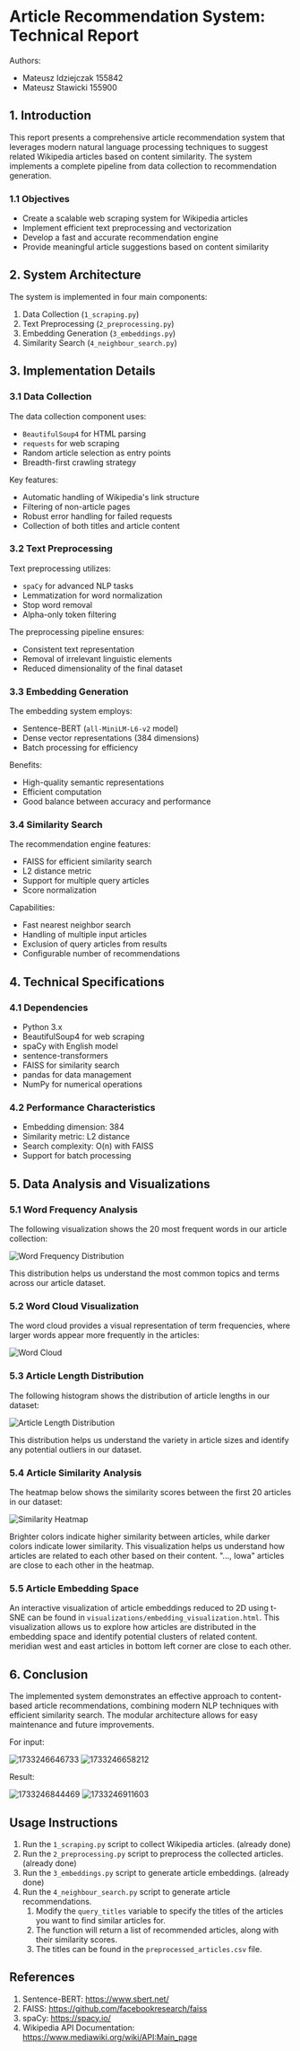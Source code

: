 # Article Recommendation System: Technical Report

Authors:
- Mateusz Idziejczak 155842
- Mateusz Stawicki 155900

## 1. Introduction

This report presents a comprehensive article recommendation system that leverages modern natural language processing techniques to suggest related Wikipedia articles based on content similarity. The system implements a complete pipeline from data collection to recommendation generation.

### 1.1 Objectives
- Create a scalable web scraping system for Wikipedia articles
- Implement efficient text preprocessing and vectorization
- Develop a fast and accurate recommendation engine
- Provide meaningful article suggestions based on content similarity

## 2. System Architecture

The system is implemented in four main components:

1. Data Collection (`1_scraping.py`)
2. Text Preprocessing (`2_preprocessing.py`)
3. Embedding Generation (`3_embeddings.py`)
4. Similarity Search (`4_neighbour_search.py`)

## 3. Implementation Details

### 3.1 Data Collection
The data collection component uses:
- `BeautifulSoup4` for HTML parsing
- `requests` for web scraping
- Random article selection as entry points
- Breadth-first crawling strategy

Key features:
- Automatic handling of Wikipedia's link structure
- Filtering of non-article pages
- Robust error handling for failed requests
- Collection of both titles and article content

### 3.2 Text Preprocessing
Text preprocessing utilizes:
- `spaCy` for advanced NLP tasks
- Lemmatization for word normalization
- Stop word removal
- Alpha-only token filtering

The preprocessing pipeline ensures:
- Consistent text representation
- Removal of irrelevant linguistic elements
- Reduced dimensionality of the final dataset

### 3.3 Embedding Generation
The embedding system employs:
- Sentence-BERT (`all-MiniLM-L6-v2` model)
- Dense vector representations (384 dimensions)
- Batch processing for efficiency

Benefits:
- High-quality semantic representations
- Efficient computation
- Good balance between accuracy and performance

### 3.4 Similarity Search
The recommendation engine features:
- FAISS for efficient similarity search
- L2 distance metric
- Support for multiple query articles
- Score normalization

Capabilities:
- Fast nearest neighbor search
- Handling of multiple input articles
- Exclusion of query articles from results
- Configurable number of recommendations

## 4. Technical Specifications

### 4.1 Dependencies
- Python 3.x
- BeautifulSoup4 for web scraping
- spaCy with English model
- sentence-transformers
- FAISS for similarity search
- pandas for data management
- NumPy for numerical operations

### 4.2 Performance Characteristics
- Embedding dimension: 384
- Similarity metric: L2 distance
- Search complexity: O(n) with FAISS
- Support for batch processing

## 5. Data Analysis and Visualizations

### 5.1 Word Frequency Analysis
The following visualization shows the 20 most frequent words in our article collection:

![Word Frequency Distribution](visualizations/word_frequency.png)

This distribution helps us understand the most common topics and terms across our article dataset.

### 5.2 Word Cloud Visualization
The word cloud provides a visual representation of term frequencies, where larger words appear more frequently in the articles:

![Word Cloud](visualizations/wordcloud.png)

### 5.3 Article Length Distribution
The following histogram shows the distribution of article lengths in our dataset:

![Article Length Distribution](visualizations/article_length_distribution.png)

This distribution helps us understand the variety in article sizes and identify any potential outliers in our dataset.

### 5.4 Article Similarity Analysis
The heatmap below shows the similarity scores between the first 20 articles in our dataset:

![Similarity Heatmap](visualizations/similarity_heatmap.png)

Brighter colors indicate higher similarity between articles, while darker colors indicate lower similarity. This visualization helps us understand how articles are related to each other based on their content. "..., Iowa" articles are close to each other in the heatmap.

### 5.5 Article Embedding Space
An interactive visualization of article embeddings reduced to 2D using t-SNE can be found in `visualizations/embedding_visualization.html`. This visualization allows us to explore how articles are distributed in the embedding space and identify potential clusters of related content. meridian west and east articles in bottom left corner are close to each other.

## 6. Conclusion

The implemented system demonstrates an effective approach to content-based article recommendations, combining modern NLP techniques with efficient similarity search. The modular architecture allows for easy maintenance and future improvements.

For input:

![1733246646733](image/report/1733246646733.png)
![1733246658212](image/report/1733246658212.png)

Result:

![1733246844469](image/report/1733246844469.png)
![1733246911603](image/report/1733246911603.png)

## Usage Instructions

1. Run the `1_scraping.py` script to collect Wikipedia articles. (already done)
2. Run the `2_preprocessing.py` script to preprocess the collected articles. (already done)
3. Run the `3_embeddings.py` script to generate article embeddings. (already done)
4. Run the `4_neighbour_search.py` script to generate article recommendations.
    1. Modify the `query_titles` variable to specify the titles of the articles you want to find similar articles for.
    2. The function will return a list of recommended articles, along with their similarity scores.
    3. The titles can be found in the `preprocessed_articles.csv` file.

## References

1. Sentence-BERT: https://www.sbert.net/
2. FAISS: https://github.com/facebookresearch/faiss
3. spaCy: https://spacy.io/
4. Wikipedia API Documentation: https://www.mediawiki.org/wiki/API:Main_page
